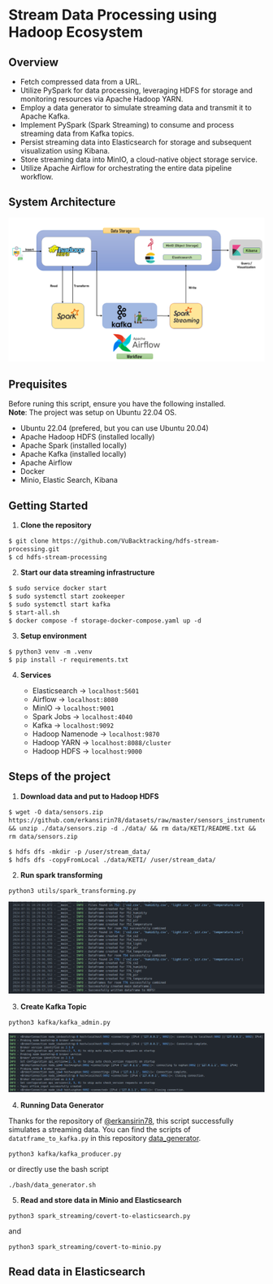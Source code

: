 # Stream Data Processing using Hadoop Ecosystem

## Overview

* Fetch compressed data from a URL.
* Utilize PySpark for data processing, leveraging HDFS for storage and monitoring resources via Apache Hadoop YARN.
* Employ a data generator to simulate streaming data and transmit it to Apache Kafka.
* Implement PySpark (Spark Streaming) to consume and process streaming data from Kafka topics.
* Persist streaming data into Elasticsearch for storage and subsequent visualization using Kibana.
* Store streaming data into MinIO, a cloud-native object storage service.
* Utilize Apache Airflow for orchestrating the entire data pipeline workflow.

## System Architecture
<p align = "center">
    <img src="assets/architecture.png" alt="workflow">
</p>

## Prequisites
Before runing this script, ensure you have the following installed.\
**Note**:  The project was setup on Ubuntu 22.04 OS.

* Ubuntu 22.04 (prefered, but you can use Ubuntu 20.04)
* Apache Hadoop HDFS (installed locally)
* Apache Spark (installed locally)
* Apache Kafka (installed locally)
* Apache Airflow
* Docker
* Minio, Elastic Search, Kibana

## Getting Started

1. **Clone the repository**
```
$ git clone https://github.com/VuBacktracking/hdfs-stream-processing.git
$ cd hdfs-stream-processing
```

2. **Start our data streaming infrastructure**
```
$ sudo service docker start
$ sudo systemctl start zookeeper
$ sudo systemctl start kafka
$ start-all.sh
$ docker compose -f storage-docker-compose.yaml up -d
```

3. **Setup environment**
```
$ python3 venv -m .venv
$ pip install -r requirements.txt
```

4. **Services**

    * Elasticsearch -> `localhost:5601`
    * Airflow -> `localhost:8080`
    * MinIO -> `localhost:9001`
    * Spark Jobs -> `localhost:4040`
    * Kafka -> `localhost:9092`
    * Hadoop Namenode -> `localhost:9870`
    * Hadoop YARN -> `localhost:8088/cluster`
    * Hadoop HDFS -> `localhost:9000`

## Steps of the project

1. **Download data and put to Hadoop HDFS**
```
$ wget -O data/sensors.zip https://github.com/erkansirin78/datasets/raw/master/sensors_instrumented_in_an_office_building_dataset.zip && unzip ./data/sensors.zip -d ./data/ && rm data/KETI/README.txt && rm data/sensors.zip
```

```
$ hdfs dfs -mkdir -p /user/stream_data/
$ hdfs dfs -copyFromLocal ./data/KETI/ /user/stream_data/
```

2. **Run spark transforming**
```
python3 utils/spark_transforming.py
```

<p align = "center">
    <img src="assets/transforming_log_file.png" alt="workflow">
</p>

3. **Create Kafka Topic**
```
python3 kafka/kafka_admin.py
```
<p align = "center">
    <img src="assets/kafka_topic_log.png" alt="workflow">
</p>

4. **Running Data Generator**

Thanks for the repository of [@erkansirin78](https://github.com/erkansirin78), this script successfully simulates a streaming data. You can find the scripts of `datatframe_to_kafka.py` in this repository [data_generator](https://github.com/erkansirin78/data-generator).

```
python3 kafka/kafka_producer.py
```

or directly use the bash script
```
./bash/data_generator.sh
```

5. **Read and store data in Minio and Elasticsearch**
```
python3 spark_streaming/covert-to-elasticsearch.py
```

and

```
python3 spark_streaming/covert-to-minio.py
```

## Read data in Elasticsearch